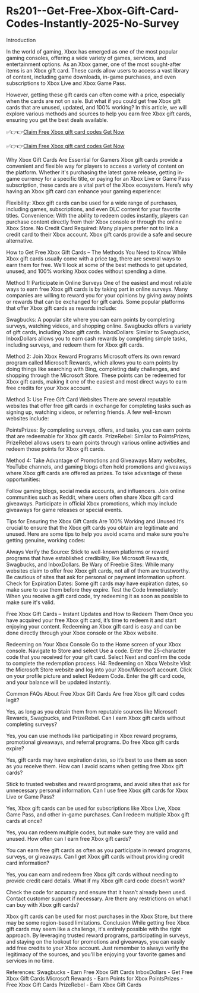 # Rs201--Get-Free-Xbox-Gift-Card-Codes-Instantly-2025-No-Survey
Introduction

In the world of gaming, Xbox has emerged as one of the most popular gaming consoles, offering a wide variety of games, services, and entertainment options. As an Xbox gamer, one of the most sought-after items is an Xbox gift card. These cards allow users to access a vast library of content, including game downloads, in-game purchases, and even subscriptions to Xbox Live and Xbox Game Pass.

However, getting these gift cards can often come with a price, especially when the cards are not on sale. But what if you could get free Xbox gift cards that are unused, updated, and 100% working? In this article, we will explore various methods and sources to help you earn free Xbox gift cards, ensuring you get the best deals available.

✅👉👉[Claim Free Xbox gift card codes Get Now​​](https://offersfrog.com/xbox-new-landing/)

✅👉👉[Claim Free Xbox gift card codes Get Now​​](https://offersfrog.com/xbox-new-landing/)

 
Why Xbox Gift Cards Are Essential for Gamers
Xbox gift cards provide a convenient and flexible way for players to access a variety of content on the platform. Whether it's purchasing the latest game release, getting in-game currency for a specific title, or paying for an Xbox Live or Game Pass subscription, these cards are a vital part of the Xbox ecosystem. Here’s why having an Xbox gift card can enhance your gaming experience:

Flexibility: Xbox gift cards can be used for a wide range of purchases, including games, subscriptions, and even DLC content for your favorite titles.
Convenience: With the ability to redeem codes instantly, players can purchase content directly from their Xbox console or through the online Xbox Store.
No Credit Card Required: Many players prefer not to link a credit card to their Xbox account. Xbox gift cards provide a safe and secure alternative.

How to Get Free Xbox Gift Cards – The Methods You Need to Know
While Xbox gift cards usually come with a price tag, there are several ways to earn them for free. We’ll look at some of the best methods to get updated, unused, and 100% working Xbox codes without spending a dime.

Method 1: Participate in Online Surveys
One of the easiest and most reliable ways to earn free Xbox gift cards is by taking part in online surveys. Many companies are willing to reward you for your opinions by giving away points or rewards that can be exchanged for gift cards. Some popular platforms that offer Xbox gift cards as rewards include:

Swagbucks: A popular site where you can earn points by completing surveys, watching videos, and shopping online. Swagbucks offers a variety of gift cards, including Xbox gift cards.
InboxDollars: Similar to Swagbucks, InboxDollars allows you to earn cash rewards by completing simple tasks, including surveys, and redeem them for Xbox gift cards.

Method 2: Join Xbox Reward Programs
Microsoft offers its own reward program called Microsoft Rewards, which allows you to earn points by doing things like searching with Bing, completing daily challenges, and shopping through the Microsoft Store. These points can be redeemed for Xbox gift cards, making it one of the easiest and most direct ways to earn free credits for your Xbox account.

Method 3: Use Free Gift Card Websites
There are several reputable websites that offer free gift cards in exchange for completing tasks such as signing up, watching videos, or referring friends. A few well-known websites include:

PointsPrizes: By completing surveys, offers, and tasks, you can earn points that are redeemable for Xbox gift cards.
PrizeRebel: Similar to PointsPrizes, PrizeRebel allows users to earn points through various online activities and redeem those points for Xbox gift cards.

Method 4: Take Advantage of Promotions and Giveaways
Many websites, YouTube channels, and gaming blogs often hold promotions and giveaways where Xbox gift cards are offered as prizes. To take advantage of these opportunities:

Follow gaming blogs, social media accounts, and influencers.
Join online communities such as Reddit, where users often share Xbox gift card giveaways.
Participate in official Xbox promotions, which may include giveaways for game releases or special events.

Tips for Ensuring the Xbox Gift Cards Are 100% Working and Unused
It’s crucial to ensure that the Xbox gift cards you obtain are legitimate and unused. Here are some tips to help you avoid scams and make sure you’re getting genuine, working codes:

Always Verify the Source: Stick to well-known platforms or reward programs that have established credibility, like Microsoft Rewards, Swagbucks, and InboxDollars.
Be Wary of Freebie Sites: While many websites claim to offer free Xbox gift cards, not all of them are trustworthy. Be cautious of sites that ask for personal or payment information upfront.
Check for Expiration Dates: Some gift cards may have expiration dates, so make sure to use them before they expire.
Test the Code Immediately: When you receive a gift card code, try redeeming it as soon as possible to make sure it's valid.

Free Xbox Gift Cards – Instant Updates and How to Redeem Them
Once you have acquired your free Xbox gift card, it’s time to redeem it and start enjoying your content. Redeeming an Xbox gift card is easy and can be done directly through your Xbox console or the Xbox website.

Redeeming on Your Xbox Console
Go to the Home screen of your Xbox console.
Navigate to Store and select Use a code.
Enter the 25-character code that you received for your gift card.
Select Next and confirm the code to complete the redemption process.
H4: Redeeming on Xbox Website
Visit the Microsoft Store website and log into your Xbox/Microsoft account.
Click on your profile picture and select Redeem Code.
Enter the gift card code, and your balance will be updated instantly.

Common FAQs About Free Xbox Gift Cards
Are free Xbox gift card codes legit?

Yes, as long as you obtain them from reputable sources like Microsoft Rewards, Swagbucks, and PrizeRebel.
Can I earn Xbox gift cards without completing surveys?

Yes, you can use methods like participating in Xbox reward programs, promotional giveaways, and referral programs.
Do free Xbox gift cards expire?

Yes, gift cards may have expiration dates, so it’s best to use them as soon as you receive them.
How can I avoid scams when getting free Xbox gift cards?

Stick to trusted websites and reward programs, and avoid sites that ask for unnecessary personal information.
Can I use free Xbox gift cards for Xbox Live or Game Pass?

Yes, Xbox gift cards can be used for subscriptions like Xbox Live, Xbox Game Pass, and other in-game purchases.
Can I redeem multiple Xbox gift cards at once?

Yes, you can redeem multiple codes, but make sure they are valid and unused.
How often can I earn free Xbox gift cards?

You can earn free gift cards as often as you participate in reward programs, surveys, or giveaways.
Can I get Xbox gift cards without providing credit card information?

Yes, you can earn and redeem free Xbox gift cards without needing to provide credit card details.
What if my Xbox gift card code doesn’t work?

Check the code for accuracy and ensure that it hasn’t already been used. Contact customer support if necessary.
Are there any restrictions on what I can buy with Xbox gift cards?

Xbox gift cards can be used for most purchases in the Xbox Store, but there may be some region-based limitations.
Conclusion
While getting free Xbox gift cards may seem like a challenge, it's entirely possible with the right approach. By leveraging trusted reward programs, participating in surveys, and staying on the lookout for promotions and giveaways, you can easily add free credits to your Xbox account. Just remember to always verify the legitimacy of the sources, and you'll be enjoying your favorite games and services in no time.

References:
Swagbucks - Earn Free Xbox Gift Cards
InboxDollars - Get Free Xbox Gift Cards
Microsoft Rewards - Earn Points for Xbox
PointsPrizes - Free Xbox Gift Cards
PrizeRebel - Earn Xbox Gift Cards
